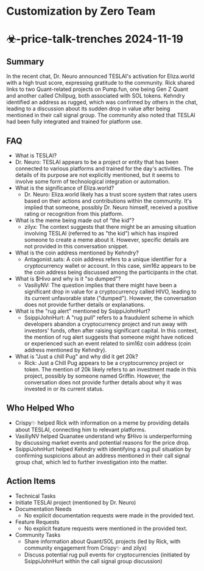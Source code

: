 # Customization by Zero Team

# ☣-price-talk-trenches 2024-11-19

## Summary
 In the recent chat, Dr. Neuro announced TESLAI's activation for Eliza.world with a high trust score, expressing gratitude to the community. Rick shared links to two Quant-related projects on Pump.fun, one being Gen Z Quant and another called Chillpug, both associated with SOL tokens. Kehndry identified an address as rugged, which was confirmed by others in the chat, leading to a discussion about its sudden drop in value after being mentioned in their call signal group. The community also noted that TESLAI had been fully integrated and trained for platform use.

## FAQ
 - What is TESLAI?
  - Dr. Neuro: TESLAI appears to be a project or entity that has been connected to various platforms and trained for the day's activities. The details of its purpose are not explicitly mentioned, but it seems to involve some form of technological integration or automation.
- What is the significance of Eliza.world?
  - Dr. Neuro: Eliza.world likely has a trust score system that rates users based on their actions and contributions within the community. It's implied that someone, possibly Dr. Neuro himself, received a positive rating or recognition from this platform.
- What is the meme being made out of "the kid"?
  - zilyx: The context suggests that there might be an amusing situation involving TESLAI (referred to as "the kid") which has inspired someone to create a meme about it. However, specific details are not provided in this conversation snippet.
- What is the coin address mentioned by Kehndry?
  - Antagonist.sats: A coin address refers to a unique identifier for a cryptocurrency wallet or account. In this case, sim16z appears to be the coin address being discussed among the participants in the chat.
- What is $Hivo and why is it "so dumped"?
  - VasiliyNV: The question implies that there might have been a significant drop in value for a cryptocurrency called HIVO, leading to its current unfavorable state ("dumped"). However, the conversation does not provide further details or explanations.
- What is the "rug alert" mentioned by SsippiJohnHurt?
  - SsippiJohnHurt: A "rug pull" refers to a fraudulent scheme in which developers abandon a cryptocurrency project and run away with investors' funds, often after raising significant capital. In this context, the mention of rug alert suggests that someone might have noticed or experienced such an event related to sim16z coin address (coin address mentioned by Kehndry).
- What is "Just a chill Pug" and why did it get 20k?
  - Rick: Just a Chill Pug appears to be a cryptocurrency project or token. The mention of 20k likely refers to an investment made in this project, possibly by someone named Griffin. However, the conversation does not provide further details about why it was invested in or its current status.

## Who Helped Who
 - Crispy✨ helped Rick with information on a meme by providing details about TESLAI, connecting him to relevant platforms.
- VasiliyNV helped Quanatee understand why $Hivo is underperforming by discussing market events and potential reasons for the price drop.
- SsippiJohnHurt helped Kehndry with identifying a rug pull situation by confirming suspicions about an address mentioned in their call signal group chat, which led to further investigation into the matter.

## Action Items
 - Technical Tasks
  - Initiate TESLAI project (mentioned by Dr. Neuro)
- Documentation Needs
  - No explicit documentation requests were made in the provided text.
- Feature Requests
  - No explicit feature requests were mentioned in the provided text.
- Community Tasks
  - Share information about Quant/SOL projects (led by Rick, with community engagement from Crispy✨ and zilyx)
  - Discuss potential rug pull events for cryptocurrencies (initiated by SsippiJohnHurt within the call signal group discussion)

